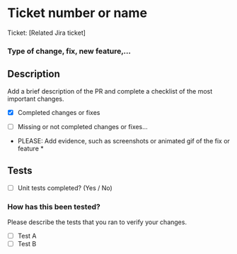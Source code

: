 # Ticket number or name

Ticket: [Related Jira ticket]

### Type of change, fix, new feature,...

## Description

Add a brief description of the PR and complete a checklist of the most important changes.

- [x] Completed changes or fixes
- [ ] Missing or not completed changes or fixes...



* PLEASE: Add evidence, such as screenshots or animated gif of the fix or feature *

## Tests

- [ ] Unit tests completed? (Yes / No)

### How has this been tested?

Please describe the tests that you ran to verify your changes. 

- [ ] Test A
- [ ] Test B
